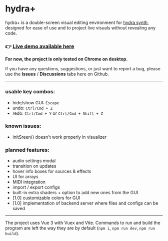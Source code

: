 # hydra+

hydra+ is a double-screen visual editing environment for [hydra synth](https://github.com/hydra-synth/hydra-synth), designed for ease of use and to project live visuals without revealing any code.

### 👉 [Live demo available here](https://hydra-plus.web.app)

**For now, the project is only tested on Chrome on desktop.**

If you have any questions, suggestions, or just want to report a bug, please use the **Issues** / **Discussions** tabs here on Github.

---

### usable key combos:

- hide/show GUI: `Escape`
- undo: `Ctrl/Cmd + Z`
- redo: `Ctrl/Cmd + Y` or `Ctrl/Cmd + Shift + Z`

### known issues:

- initSreen() doesn't work properly in visualizer

### planned features:

- audio settings modal
- transition on updates
- hover info boxes for sources & effects
- UI for arrays
- MIDI integration
- import / export configs
- built-in extra shaders + option to add new ones from the GUI
- [1.0] customizable colors for GUI
- [1.0] implementation of backend server where files and configs can be saved

---

The project uses Vue 3 with Vuex and Vite. Commands to run and build the program are left the way they are by default (`npm i`, `npm run dev`, `npm run build`).
